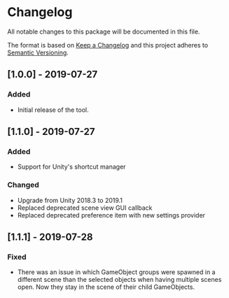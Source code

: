 # Changelog
All notable changes to this package will be documented in this file.

The format is based on [Keep a Changelog](http://keepachangelog.com/en/1.0.0/)
and this project adheres to [Semantic Versioning](http://semver.org/spec/v2.0.0.html).

## [1.0.0] - 2019-07-27
### Added
- Initial release of the tool.

## [1.1.0] - 2019-07-27
### Added
- Support for Unity's shortcut manager
### Changed
- Upgrade from Unity 2018.3 to 2019.1
- Replaced deprecated scene view GUI callback
- Replaced deprecated preference item with new settings provider

## [1.1.1] - 2019-07-28
### Fixed
- There was an issue in which GameObject groups were spawned in a different scene than the selected objects when having multiple scenes open. Now they stay in the scene of their child GameObjects.
